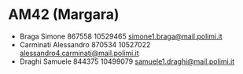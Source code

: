 # AM42 (Margara)
* Braga Simone 867558 10529465 simone1.braga@mail.polimi.it
* Carminati Alessandro 870534 10527022 alessandro4.carminati@mail.polimi.it
* Draghi Samuele 844375 10499079 samuele1.draghi@mail.polimi.it
